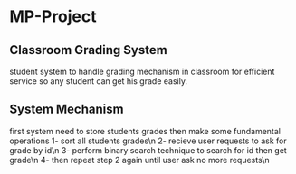 # MP-Project
## Classroom Grading System
student system to handle grading mechanism in classroom for efficient service 
so any student can get his grade easily.

## System Mechanism
first system need to store students grades then make some fundamental operations
1- sort all students grades\n
2- recieve user requests to ask for grade by id\n
3- perform binary search technique to search for id then get grade\n
4- then repeat step 2 again until user ask no more requests\n

